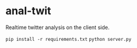 anal-twit
=========

Realtime twitter analysis on the client side.


`pip install -r requirements.txt`
`python server.py`


